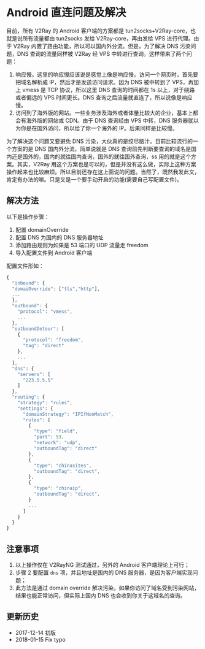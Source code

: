 # Android 直连问题及解决

目前，所有 V2Ray 的 Android 客户端的方案都是 tun2socks+V2Ray-core，也就是说所有流量都由 tun2socks 发给 V2Ray-core，再由发给 VPS 进行代理。由于 V2Ray 内置了路由功能，所以可以国内外分流。但是，为了解决 DNS 污染问题，DNS 查询的流量同样被 V2Ray 经 VPS 中转进行查询。这样带来了两个问题：

1. 响应慢。这里的响应慢应该说是感觉上像是响应慢。访问一个网页时，首先要把域名解析成 IP，然后才是发送访问请求。因为 DNS 被中转到了 VPS，再加上 vmess 是 TCP 协议，所以这里 DNS 查询的时间都在 1s 以上，对于绕路或者偏远的 VPS 时间更长。DNS 查询之后流量就直连了，所以说像是响应慢。
2. 访问到了海外版的网站。一些业务涉及海外或者体量比较大的企业，基本上都会有海外版的网站或 CDN。由于 DNS 查询经由 VPS 中转，DNS 服务器就以为你是在国外访问，所以给了你一个海外的 IP。后果同样是比较慢。

为了解决这个问题又要避免 DNS 污染，大伙真的是绞尽脑汁。目前比较流行的一个方案的是 DNS 国内外分流，简单说就是 DNS 查询前先判断要查询的域名是国内还是国外的，国内的就往国内查询，国外的就往国外查询，ss 用的就是这个方案。其实，V2Ray 用这个方案也是可以的，但是并没有这么做，实际上这种方案操作起来也比较麻烦。所以目前还存在这上面说的问题。当然了，既然我发此文，肯定有办法的嘛。只是又是一个要手动开启的功能(需要自己写配置文件)。

## 解决方法

以下是操作步骤：

1. 配置 domainOverride
2. 配置 DNS 为国内的 DNS 服务器地址
3. 添加路由规则为如果是 53 端口的 UDP 流量走 freedom
4. 导入配置文件到 Android 客户端

配置文件形如：
```javascript
{
  "inbound": {
  "domaiOverride": ["tls","http"],
  ...
  },
  "outbound": {
    "protocol": "vmess",
    ...
  },
  "outboundDetour": [
    {
      "protocol": "freedom",
      "tag": "direct"
    },
    ...
  ],
  "dns": {
    "servers": [
      "223.5.5.5"
    ]
  },
  "routing": {
    "strategy": "rules",
    "settings": {
      "domainStrategy": "IPIfNonMatch",
      "rules": [
        {
          "type": "field",
          "port": 53,
          "network": "udp", 
          "outboundTag": "direct"
        },
        {
          "type": "chinasites",
          "outboundTag": "direct",
        },
        {
          "type": "chinaip",
          "outboundTag": "direct",
        }
        ...
      ]
    }
  }
}
``` 

## 注意事项

1. 以上操作仅在 V2RayNG 测试通过，另外的 Android 客户端理论上可行；
2. 步骤 2 要配置 `dns` 项，并且地址是国内的 DNS 服务器，是因为客户端实现问题；
3. 此方法是通过 domain override 解决污染，如果你访问了域名受到污染网站，结果也能正常访问，但实际上国内 DNS 也会收到你关于这域名的查询。

## 更新历史

* 2017-12-14 初版
* 2018-01-15 Fix typo
